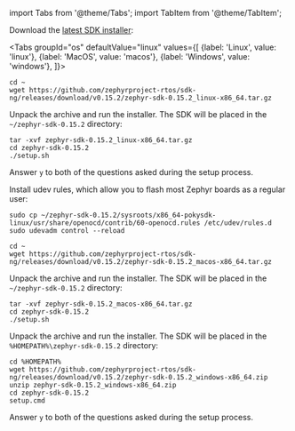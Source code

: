 import Tabs from '@theme/Tabs';
import TabItem from '@theme/TabItem';

Download the [latest SDK installer](https://github.com/zephyrproject-rtos/sdk-ng/releases):

<Tabs
groupId="os"
defaultValue="linux"
values={[
{label: 'Linux', value: 'linux'},
{label: 'MacOS', value: 'macos'},
{label: 'Windows', value: 'windows'},
]}>
<TabItem value="linux">

```console
cd ~
wget https://github.com/zephyrproject-rtos/sdk-ng/releases/download/v0.15.2/zephyr-sdk-0.15.2_linux-x86_64.tar.gz
```

Unpack the archive and run the installer. The SDK will be placed in the `~/zephyr-sdk-0.15.2` directory:

```console
tar -xvf zephyr-sdk-0.15.2_linux-x86_64.tar.gz
cd zephyr-sdk-0.15.2
./setup.sh
```

Answer `y` to both of the questions asked during the setup process.

Install udev rules, which allow you to flash most Zephyr boards as a regular user:

```console
sudo cp ~/zephyr-sdk-0.15.2/sysroots/x86_64-pokysdk-linux/usr/share/openocd/contrib/60-openocd.rules /etc/udev/rules.d
sudo udevadm control --reload
```

</TabItem>
<TabItem value="macos">

```console
cd ~
wget https://github.com/zephyrproject-rtos/sdk-ng/releases/download/v0.15.2/zephyr-sdk-0.15.2_macos-x86_64.tar.gz
```

Unpack the archive and run the installer. The SDK will be placed in the `~/zephyr-sdk-0.15.2` directory:

```console
tar -xvf zephyr-sdk-0.15.2_macos-x86_64.tar.gz
cd zephyr-sdk-0.15.2
./setup.sh
```

</TabItem>
<TabItem value="windows">

Unpack the archive and run the installer. The SDK will be placed in the `%HOMEPATH%\zephyr-sdk-0.15.2` directory:

```console
cd %HOMEPATH%
wget https://github.com/zephyrproject-rtos/sdk-ng/releases/download/v0.15.2/zephyr-sdk-0.15.2_windows-x86_64.zip
unzip zephyr-sdk-0.15.2_windows-x86_64.zip
cd zephyr-sdk-0.15.2
setup.cmd
```

Answer `y` to both of the questions asked during the setup process.

</TabItem>
</Tabs>
